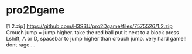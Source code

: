 # pro2Dgame
[1.2.zip]  https://github.com/H3SSU/pro2Dgame/files/7575526/1.2.zip
Crouch jump = jump higher.
take the red ball put it next to a block press Lshift, A or D, spacebar to jump higher than crouch jump.
very hard game!! dont rage....
